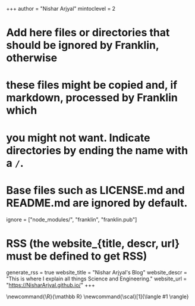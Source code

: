 <!--
Add here global page variables to use throughout your website.
-->
+++
author = "Nishar Arjyal"
mintoclevel = 2

# Add here files or directories that should be ignored by Franklin, otherwise
# these files might be copied and, if markdown, processed by Franklin which
# you might not want. Indicate directories by ending the name with a `/`.
# Base files such as LICENSE.md and README.md are ignored by default.
ignore = ["node_modules/", "franklin", "franklin.pub"]

# RSS (the website_{title, descr, url} must be defined to get RSS)
generate_rss = true
website_title = "Nishar Arjyal's Blog"
website_descr = "This is where I explain all things Science and Engineering."
website_url   = "https://NisharArjyal.github.io/"
+++

<!--
Add here global latex commands to use throughout your pages.
-->

\newcommand{\R}{\mathbb R}
\newcommand{\scal}[1]{\langle #1 \rangle}
